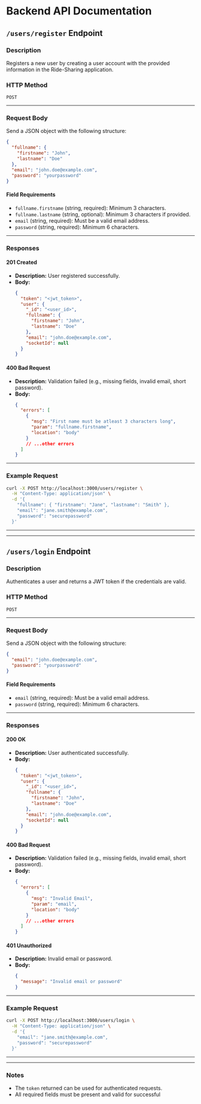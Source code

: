 # Backend API Documentation

## `/users/register` Endpoint

### Description

Registers a new user by creating a user account with the provided information in the Ride-Sharing application.

### HTTP Method

`POST`

---

### **Request Body**

Send a JSON object with the following structure:

```json
{
  "fullname": {
    "firstname": "John",
    "lastname": "Doe"
  },
  "email": "john.doe@example.com",
  "password": "yourpassword"
}
```

#### **Field Requirements**

- `fullname.firstname` (string, required): Minimum 3 characters.
- `fullname.lastname` (string, optional): Minimum 3 characters if provided.
- `email` (string, required): Must be a valid email address.
- `password` (string, required): Minimum 6 characters.

---

### **Responses**

#### **201 Created**

- **Description:** User registered successfully.
- **Body:**
  ```json
  {
    "token": "<jwt_token>",
    "user": {
      "_id": "<user_id>",
      "fullname": {
        "firstname": "John",
        "lastname": "Doe"
      },
      "email": "john.doe@example.com",
      "socketId": null
    }
  }
  ```

#### **400 Bad Request**

- **Description:** Validation failed (e.g., missing fields, invalid email, short password).
- **Body:**
  ```json
  {
    "errors": [
      {
        "msg": "First name must be atleast 3 characters long",
        "param": "fullname.firstname",
        "location": "body"
      }
      // ...other errors
    ]
  }
  ```

---

### **Example Request**

```bash
curl -X POST http://localhost:3000/users/register \
  -H "Content-Type: application/json" \
  -d '{
    "fullname": { "firstname": "Jane", "lastname": "Smith" },
    "email": "jane.smith@example.com",
    "password": "securepassword"
  }'
```

---

---

## `/users/login` Endpoint

### Description

Authenticates a user and returns a JWT token if the credentials are valid.

### HTTP Method

`POST`

---

### **Request Body**

Send a JSON object with the following structure:

```json
{
  "email": "john.doe@example.com",
  "password": "yourpassword"
}
```

#### **Field Requirements**

- `email` (string, required): Must be a valid email address.
- `password` (string, required): Minimum 6 characters.

---

### **Responses**

#### **200 OK**

- **Description:** User authenticated successfully.
- **Body:**
  ```json
  {
    "token": "<jwt_token>",
    "user": {
      "_id": "<user_id>",
      "fullname": {
        "firstname": "John",
        "lastname": "Doe"
      },
      "email": "john.doe@example.com",
      "socketId": null
    }
  }
  ```

#### **400 Bad Request**

- **Description:** Validation failed (e.g., missing fields, invalid email, short password).
- **Body:**
  ```json
  {
    "errors": [
      {
        "msg": "Invalid Email",
        "param": "email",
        "location": "body"
      }
      // ...other errors
    ]
  }
  ```

#### **401 Unauthorized**

- **Description:** Invalid email or password.
- **Body:**
  ```json
  {
    "message": "Invalid email or password"
  }
  ```

---

### **Example Request**

```bash
curl -X POST http://localhost:3000/users/login \
  -H "Content-Type: application/json" \
  -d '{
    "email": "jane.smith@example.com",
    "password": "securepassword"
  }'
```

---

---

### **Notes**

- The `token` returned can be used for authenticated requests.
- All required fields must be present and valid for successful
